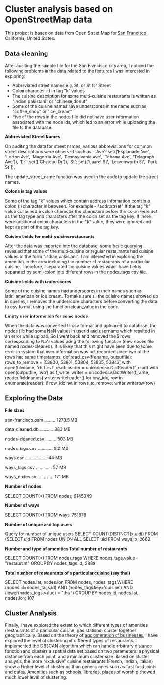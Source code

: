 # Cluster analysis based on OpenStreetMap data

This project is based on data from Open Street Map for [San Francisco](https://www.openstreetmap.org/relation/111968), California, United States.

## Data cleaning

After auditing the sample file for the San Francisco city area, I noticed the following problems in the data related to the features I was interested in exploring:

* Abbreviated street names e.g. St. or St for Street
* Colon character (:) in tag "k" values
* The cuisine description for some multi-cuisine restaurants is written as "indian;pakistani" or "chinese;donut"
* Some of the cuisine names have underscores in the name such as "coffee_shop" or "ice_cream"
* Five of the rows in the nodes file did not have user information associated with the node ids, which led to an error while uploading the file to the database.

__Abbreviated Street Names__

On auditing the data for street names, various abbreviations for common street descriptions were observed such as - 'Ave': set(['Esplanade Ave', 'Lorton Ave', 'Magnolia Ave', 'Pennsylvania Ave', 'Tehama Ave', 'Telegraph Ave']), 'Dr': set(['Chateau Dr']), 'St': set(['Laurel St', 'Leavenworth St', 'Park St']),

The update_street_name function was used in the code to update the street names.

__Colons in tag values__

Some of the tag "k" values which contain address information contain a colon (:) character in between. 
For example - "addr:street" If the tag "k" value contained a colon character the characters before the colon were set as the tag type and characters after the colon set as the
tag key. If there were additional colon characters in the "k" value, they were ignored and kept as part of the tag key. 

__Cuisine fields for multi-cuisine restaurants__

After the data was imported into the database, some basic querying revealed that some of the multi-cuisine or regular restaurants had cuisine values of the form "indian;pakistani". I am interested in exploring the amenities in the area including the number of restaurants of a particular cuisine. Therefore, I separated the cuisine values which have fields separated by semi-colon into different rows in the nodes_tags csv file.

__Cuisine fields with underscores__

Some of the cuisine names had underscores in their names such as latin_american or ice_cream. To make sure all the cuisine names showed up in queries, I removed the underscore characters before converting the data to csv format using the function clean_value in the code. 

__Empty user information for some nodes__

When the data was converted to csv format and uploaded to database, the nodes file had some NaN values in userid and username which resulted in an error while upload. So I went back and removed the 5 rows corresponding to NaN values using the following function (new nodes file named nodes-cleaned). It is likely that this might have been due to some error in system that user information was not recorded since two of the rows had same timestamps. def read_csv(filename, outputfile): rows_to_remove = [53800, 53801, 53804, 53835, 53846] with open(filename, 'rb') as f_read: reader = unicodecsv.DictReader(f_read) with open(outputfile, 'wb') as f_write: writer = unicodecsv.DictWriter(f_write, reader.fieldnames) writer.writeheader() for row_idx, row in enumerate(reader): if row_idx not in rows_to_remove: writer.writerow(row)

## Exploring the Data

__File sizes__

 san-francisco.osm ......... 1278.5 MB
 
 data_cleaned.db ........... 883 MB
 
 nodes-cleaned.csv ......... 503 MB
 
 nodes_tags.csv ............ 9.2 MB
 
 ways.csv .................. 44 MB
 
 ways_tags.csv ............. 57 MB
 
 ways_nodes.cv ............. 171 MB
 

__Number of nodes__

SELECT COUNT(*) FROM nodes;
6145349

__Number of ways__

SELECT COUNT(*) FROM ways;
751678

__Number of unique and top users__

Query for number of unique users 
SELECT COUNT(DISTINCT(x.uid))
FROM (SELECT uid FROM nodes UNION ALL SELECT uid FROM ways) x; 
2662

__Number and type of amenities Total number of restaurants__

SELECT COUNT(*) FROM nodes_tags WHERE nodes_tags.value= "restaurant" GROUP BY nodes_tags.id;
2889

__Total number of restaurants of a particular cuisine (say thai)__

SELECT nodes.lat, nodes.lon FROM nodes, nodes_tags WHERE (nodes.id=nodes_tags.id) AND (nodes_tags.key='cuisine') 
AND (lower(nodes_tags.value) = "thai") GROUP BY nodes.id, nodes.lat, nodes.lon;
107

## Cluster Analysis

Finally, I have explored the extent to which different types of amenities (restaurants of a particular cuisine, gas stations) cluster together geographically. Based on the theory of [agglomeration of businesses](http://www.economist.com/node/14292202), I have explored the level of clustering of different types of restaurants. 
I implemented the DBSCAN algorithm which can handle arbitrary distance function and clusters a spatial data set based on two parameters: a physical distance from each point, and a minimum cluster size. Based on cluster analysis, the more "exclusive" cuisine restaurants (French, Indian, Italian) show a higher level of clustering than generic ones such as fast food joints and cafes. Amenities such as schools, libraries, places of worship showed much lower level of clustering.

